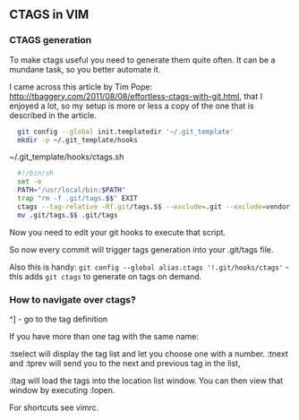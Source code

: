 ## CTAGS in VIM

### CTAGS generation

To make ctags useful you need to generate them quite often.  It can be a mundane task, so you better automate it.

I came across this article by Tim Pope: http://tbaggery.com/2011/08/08/effortless-ctags-with-git.html,
that I enjoyed a lot, so my setup is more or less a copy of the one that is described in the article.

```sh
  git config --global init.templatedir '~/.git_template'
  mkdir -p ~/.git_template/hooks
```

~/.git_template/hooks/ctags.sh
```sh
  #!/bin/sh
  set -e
  PATH="/usr/local/bin:$PATH"
  trap "rm -f .git/tags.$$" EXIT
  ctags --tag-relative -Rf.git/tags.$$ --exclude=.git --exclude=vendor --languages=-javascript,sql
  mv .git/tags.$$ .git/tags
```

Now you need to edit your git hooks to execute that script.

So now every commit will trigger tags generation into your .git/tags file.


Also this is handy: `git config --global alias.ctags '!.git/hooks/ctags'` - this adds `git ctags` to generate on tags on demand.

### How to navigate over ctags?

  ^] - go to the tag definition

If you have more than one tag with the same name:

  :tselect will display the tag list and let you choose one with a number.
  :tnext and :tprev will send you to the next and previous tag in the list,

  :ltag will load the tags into the location list window. You can then view that window by executing :lopen.

For shortcuts see vimrc.
